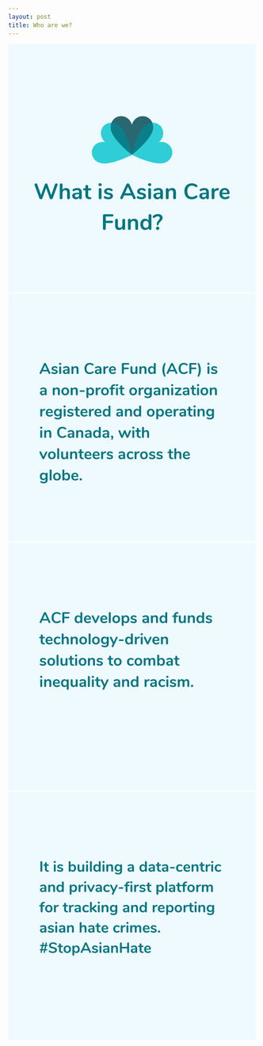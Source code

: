 ```yaml
---
layout: post
title: Who are we?
---
```


![1](/img/2.png)
![1](/img/3.png)
![1](/img/4.png)
![1](/img/5.png)
